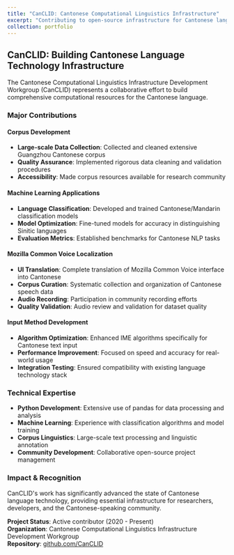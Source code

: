 ```yaml
---
title: "CanCLID: Cantonese Computational Linguistics Infrastructure"
excerpt: "Contributing to open-source infrastructure for Cantonese language technology and computational linguistics research.<br/><img src='/images/canclid-preview.png'>"
collection: portfolio
---
```


## CanCLID: Building Cantonese Language Technology Infrastructure

The Cantonese Computational Linguistics Infrastructure Development Workgroup (CanCLID) represents a collaborative effort to build comprehensive computational resources for the Cantonese language.

### Major Contributions

#### Corpus Development
* **Large-scale Data Collection**: Collected and cleaned extensive Guangzhou Cantonese corpus
* **Quality Assurance**: Implemented rigorous data cleaning and validation procedures
* **Accessibility**: Made corpus resources available for research community

#### Machine Learning Applications
* **Language Classification**: Developed and trained Cantonese/Mandarin classification models
* **Model Optimization**: Fine-tuned models for accuracy in distinguishing Sinitic languages
* **Evaluation Metrics**: Established benchmarks for Cantonese NLP tasks

#### Mozilla Common Voice Localization
* **UI Translation**: Complete translation of Mozilla Common Voice interface into Cantonese
* **Corpus Curation**: Systematic collection and organization of Cantonese speech data
* **Audio Recording**: Participation in community recording efforts
* **Quality Validation**: Audio review and validation for dataset quality

#### Input Method Development
* **Algorithm Optimization**: Enhanced IME algorithms specifically for Cantonese text input
* **Performance Improvement**: Focused on speed and accuracy for real-world usage
* **Integration Testing**: Ensured compatibility with existing language technology stack

### Technical Expertise

* **Python Development**: Extensive use of pandas for data processing and analysis
* **Machine Learning**: Experience with classification algorithms and model training
* **Corpus Linguistics**: Large-scale text processing and linguistic annotation
* **Community Development**: Collaborative open-source project management

### Impact & Recognition

CanCLID's work has significantly advanced the state of Cantonese language technology, providing essential infrastructure for researchers, developers, and the Cantonese-speaking community.

**Project Status**: Active contributor (2020 - Present)  
**Organization**: Cantonese Computational Linguistics Infrastructure Development Workgroup  
**Repository**: [github.com/CanCLID](https://github.com/CanCLID)
